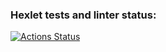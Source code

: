 ### Hexlet tests and linter status:
[![Actions Status](https://github.com/HelenOne/rails-project-63/actions/workflows/hexlet-check.yml/badge.svg)](https://github.com/HelenOne/rails-project-63/actions)